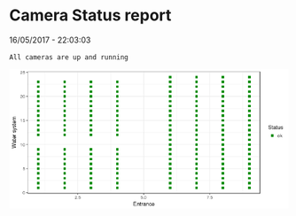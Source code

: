 Camera Status report
================
16/05/2017 - 22:03:03

    All cameras are up and running

![](camreport_files/figure-markdown_github/unnamed-chunk-2-1.png)
